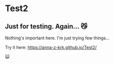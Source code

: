 # Test2 
## Just for testing. Again... :smirk_cat:
Nothing's important here. I'm just trying few things...


Try it  here: https://anna-z-krk.github.io/Test2/


:scream_cat:
